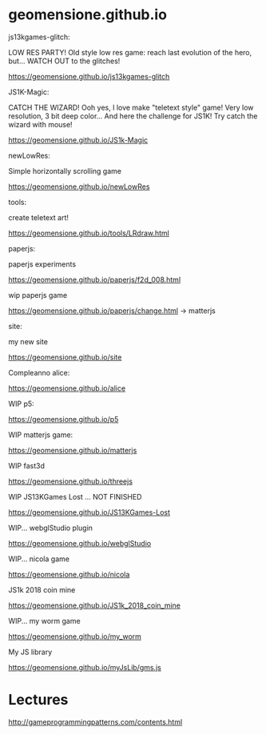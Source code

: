 # geomensione.github.io

js13kgames-glitch: 

LOW RES PARTY! Old style low res game: reach last evolution of the hero, but... WATCH OUT to the glitches!

https://geomensione.github.io/js13kgames-glitch

JS1K-Magic:

CATCH THE WIZARD! Ooh yes, I love make "teletext style" game! Very low resolution, 3 bit deep color... And here the challenge for JS1K! Try catch the wizard with mouse!

https://geomensione.github.io/JS1k-Magic

newLowRes:

Simple horizontally scrolling game

https://geomensione.github.io/newLowRes

tools:

create teletext art!

https://geomensione.github.io/tools/LRdraw.html

paperjs:

paperjs experiments

https://geomensione.github.io/paperjs/f2d_008.html

wip paperjs game

https://geomensione.github.io/paperjs/change.html -> matterjs

site:

my new site

https://geomensione.github.io/site

Compleanno alice:

https://geomensione.github.io/alice

WIP p5:

https://geomensione.github.io/p5

WIP matterjs game:

https://geomensione.github.io/matterjs

WIP fast3d

https://geomensione.github.io/threejs

WIP JS13KGames Lost ... NOT FINISHED

https://geomensione.github.io/JS13KGames-Lost

WIP... webglStudio plugin

https://geomensione.github.io/webglStudio

WIP... nicola game

https://geomensione.github.io/nicola

JS1k 2018 coin mine

https://geomensione.github.io/JS1k_2018_coin_mine

WIP... my worm game

https://geomensione.github.io/my_worm

My JS library

https://geomensione.github.io/myJsLib/gms.js

# Lectures

http://gameprogrammingpatterns.com/contents.html
